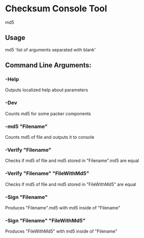 # Checksum Console Tool

md5

## Usage
md5 'list of arguments separated with blank'

## Command Line Arguments:

### -Help
Outputs localized help about parameters

### -Dev
Counts md5 for some packer components

### -md5 "Filename"
Counts md5 of file and outputs it to console

### -Verify "Filename"
Checks if md5 of file and md5 stored in "Filename".md5 are equal

### -Verify "Filename" "FileWithMd5"
Checks if md5 of file and md5 stored in "FileWithMd5" are equal

### -Sign "Filename"
Produces "Filename".md5 with md5 inside of "Filename"

### -Sign "Filename" "FileWithMd5"
Produces "FileWithMd5" with md5 inside of "Filename"

